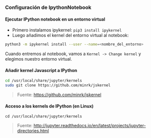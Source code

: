 ### Configuración de IpythonNotebook

#### Ejecutar IPython notebook en un entorno virtual

- Primero instalamos ipykernel: `pip3 install ipykernel`
- Luego añadimos el kernel del entorno virtual al notebook:
```sh
python3 -m ipykernel install --user --name=<nombre_del_entorno>
```

Cuando entremos al notebook, vamos a `Kernel -> Change kernel` y elegimos nuestro entorno virtual.

#### Añadir kernel Javascript a IPython
```sh
cd /usr/local/share/jupyter/kernels
sudo git clone https://github.com/minrk/jskernel
```

>Fuente: https://github.com/minrk/jskernel


#### Acceso a los kernels de IPython (en Linux)

`cd /usr/local/share/jupyter/kernels`

>Fuente: http://jupyter.readthedocs.io/en/latest/projects/jupyter-directories.html
